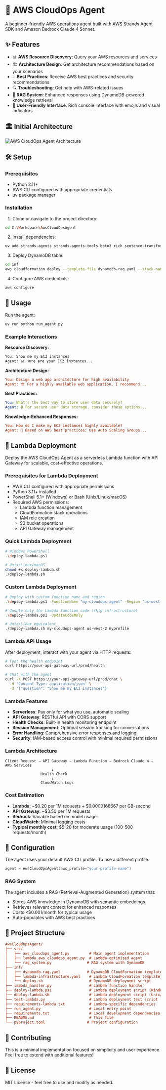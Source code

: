 # 🚀 AWS CloudOps Agent

A beginner-friendly AWS operations agent built with AWS Strands Agent SDK and  Amazon Bedrock Claude 4 Sonnet.

## ✨ Features

- 📊 **AWS Resource Discovery**: Query your AWS resources and services
- 🏗️ **Architecture Design**: Get architecture recommendations based on your scenarios
- 💡 **Best Practices**: Receive AWS best practices and security recommendations
- 🔍 **Troubleshooting**: Get help with AWS-related issues
- 🧠 **RAG System**: Enhanced responses using DynamoDB-powered knowledge retrieval
- 🎨 **User-Friendly Interface**: Rich console interface with emojis and visual indicators

## 🏛️ Initial Architecture

![AWS CloudOps Agent Architecture](docs/aws-strands-agent.drawio.svg)

## 🛠️ Setup

### Prerequisites

- Python 3.11+
- AWS CLI configured with appropriate credentials
- uv package manager

### Installation

1. Clone or navigate to the project directory:

```bash
cd C:\Workspace\AwsCloudOpsAgent

```

2. Install dependencies:

```bash
uv add strands-agents strands-agents-tools boto3 rich sentence-transformers numpy

```

3. Deploy DynamoDB table:

```bash
cd inf
aws cloudformation deploy --template-file dynamodb-rag.yaml --stack-name aws-cloudops-rag-stack

```

4. Configure AWS credentials:

```bash
aws configure

```

## 🚀 Usage

Run the agent:

```bash
uv run python run_agent.py

```

### Example Interactions

**Resource Discovery:**

```sh
You: Show me my EC2 instances
Agent: 📊 Here are your EC2 instances...

```

**Architecture Design:**

```ini
You: Design a web app architecture for high availability
Agent: 🏗️ For a highly available web application, I recommend...

```

**Best Practices:**

```yaml
You: What's the best way to store user data securely?
Agent: 🔒 For secure user data storage, consider these options...

```

**Knowledge-Enhanced Responses:**

```ini
You: How do I make my EC2 instances highly available?
Agent: 🧠 Based on AWS best practices: Use Auto Scaling Groups...

```

## 🚀 Lambda Deployment

Deploy the AWS CloudOps Agent as a serverless Lambda function with API Gateway for scalable, cost-effective operations.

### Prerequisites for Lambda Deployment

- AWS CLI configured with appropriate permissions
- Python 3.11+ installed
- PowerShell 5.1+ (Windows) or Bash (Unix/Linux/macOS)
- Required AWS permissions:
  - Lambda function management
  - CloudFormation stack operations
  - IAM role creation
  - S3 bucket operations
  - API Gateway management

### Quick Lambda Deployment

```bash
# Windows PowerShell
.\deploy-lambda.ps1

# Unix/Linux/macOS
chmod +x deploy-lambda.sh
./deploy-lambda.sh
```

### Custom Lambda Deployment

```bash
# Deploy with custom function name and region
.\deploy-lambda.ps1 -FunctionName "my-cloudops-agent" -Region "us-west-2"

# Update only the Lambda function code (skip infrastructure)
.\deploy-lambda.ps1 -UpdateCodeOnly

# Unix/Linux equivalent
./deploy-lambda.sh my-cloudops-agent us-west-2 myprofile
```

### Lambda API Usage

After deployment, interact with your agent via HTTP requests:

```bash
# Test the health endpoint
curl https://your-api-gateway-url/prod/health

# Chat with the agent
curl -X POST https://your-api-gateway-url/prod/chat \
  -H 'Content-Type: application/json' \
  -d '{"question": "Show me my EC2 instances"}'
```

### Lambda Features

- **Serverless**: Pay only for what you use, automatic scaling
- **API Gateway**: RESTful API with CORS support
- **Health Checks**: Built-in health monitoring endpoint
- **Session Management**: Optional session tracking for conversations
- **Error Handling**: Comprehensive error responses and logging
- **Security**: IAM-based access control with minimal required permissions

### Lambda Architecture

```
Client Request → API Gateway → Lambda Function → Bedrock Claude 4 → AWS Services
                     ↓
                Health Check
                     ↓
                CloudWatch Logs
```

### Cost Estimation

- **Lambda**: ~$0.20 per 1M requests + $0.0000166667 per GB-second
- **API Gateway**: ~$3.50 per 1M requests
- **Bedrock**: Variable based on model usage
- **CloudWatch**: Minimal logging costs
- **Typical monthly cost**: $5-20 for moderate usage (100-500 requests/month)

## 🔧 Configuration

The agent uses your default AWS CLI profile. To use a different profile:

```python
agent = AwsCloudOpsAgent(aws_profile="your-profile-name")

```

### RAG System

The agent includes a RAG (Retrieval-Augmented Generation) system that:

- Stores AWS knowledge in DynamoDB with semantic embeddings
- Retrieves relevant context for enhanced responses
- Costs <$0.001/month for typical usage
- Auto-populates with AWS best practices

## 📁 Project Structure

```ini
AwsCloudOpsAgent/
├── src/
│   ├── aws_cloudops_agent.py         # Main agent implementation
│   ├── lambda_aws_cloudops_agent.py  # Lambda-optimized agent
│   └── rag_system.py                # RAG system with DynamoDB
├── inf/
│   ├── dynamodb-rag.yaml            # DynamoDB CloudFormation template
│   ├── lambda-infrastructure.yaml    # Lambda CloudFormation template
│   └── deploy.sh                     # DynamoDB deployment script
├── lambda_handler.py                 # Lambda function handler
├── deploy-lambda.ps1                 # Lambda deployment script (Windows)
├── deploy-lambda.sh                  # Lambda deployment script (Unix/Linux)
├── test-lambda.py                    # Lambda deployment test script
├── requirements-lambda.txt           # Lambda-specific dependencies
├── run_agent.py                      # Local entry point
├── requirements.txt                  # Local development dependencies
├── README.md                         # This file
└── pyproject.toml                   # Project configuration

```

## 🤝 Contributing

This is a minimal implementation focused on simplicity and user experience. Feel free to extend with additional features!

## 📝 License

MIT License - feel free to use and modify as needed.